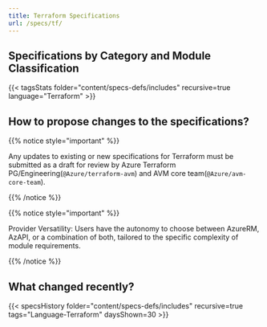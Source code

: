 ```yaml
---
title: Terraform Specifications
url: /specs/tf/
---
```


## Specifications by Category and Module Classification

{{< tagsStats folder="content/specs-defs/includes" recursive=true language="Terraform" >}}

## How to propose changes to the specifications?

{{% notice style="important" %}}

Any updates to existing or new specifications for Terraform must be submitted as a draft for review by Azure Terraform PG/Engineering(`@Azure/terraform-avm`) and AVM core team(`@Azure/avm-core-team`).

{{% /notice %}}

{{% notice style="important" %}}

Provider Versatility: Users have the autonomy to choose between AzureRM, AzAPI, or a combination of both, tailored to the specific complexity of module requirements.

{{% /notice %}}

## What changed recently?

{{< specsHistory folder="content/specs-defs/includes" recursive=true tags="Language-Terraform" daysShown=30 >}}
